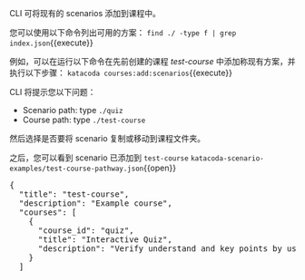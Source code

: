 CLI 可将现有的 scenarios 添加到课程中。

您可以使用以下命令列出可用的方案：
`find ./ -type f | grep index.json`{{execute}}

例如，可以在运行以下命令在先前创建的课程 *test-course* 中添加称现有方案，并执行以下步骤：
`katacoda courses:add:scenarios`{{execute}}

CLI 将提示您以下问题：
- Scenario path: type `./quiz`
- Course path: type `./test-course`

然后选择是否要将 scenario 复制或移动到课程文件夹。

之后，您可以看到 scenario 已添加到 `test-course`
`katacoda-scenario-examples/test-course-pathway.json`{{open}}

<pre class="file">
{
  "title": "test-course",
  "description": "Example course",
  "courses": [
    {
      "course_id": "quiz",
      "title": "Interactive Quiz",
      "description": "Verify understand and key points by using an interactive quiz"
    }
  ]
</pre>